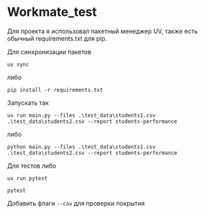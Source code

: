 # Workmate_test

Для проекта я использовал пакетный менеджер UV, также есть обычный requirements.txt для pip.

Для синхронизации пакетов
```
uv sync
```
либо
```
pip install -r requirements.txt
```

Запускать так
```
uv run main.py --files .\test_data\students1.csv .\test_data\students2.csv --report students-performance
```

либо
```
python main.py --files .\test_data\students1.csv .\test_data\students2.csv --report students-performance
```


Для тестов либо
```
uv run pytest
```
```
pytest
```
Добавить флаги ```--cov``` для проверки покрытия
